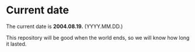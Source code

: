 # Current date

The current date is **2004.08.19.** (YYYY.MM.DD.)

This repository will be good when the world ends, so we will know how long it lasted.